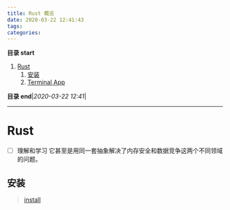 ```yaml
---
title: Rust 概览
date: 2020-03-22 12:41:43
tags: 
categories: 
---
```


**目录 start**
 
1. [Rust](#rust)
    1. [安装](#安装)
    1. [Terminal App](#terminal-app)

**目录 end**|_2020-03-22 12:41_|
****************************************
# Rust
- [ ] 理解和学习 它甚至是用同一套抽象解决了内存安全和数据竞争这两个不同领域的问题。

## 安装
> [install](https://www.rust-lang.org/zh-CN/tools/install)


